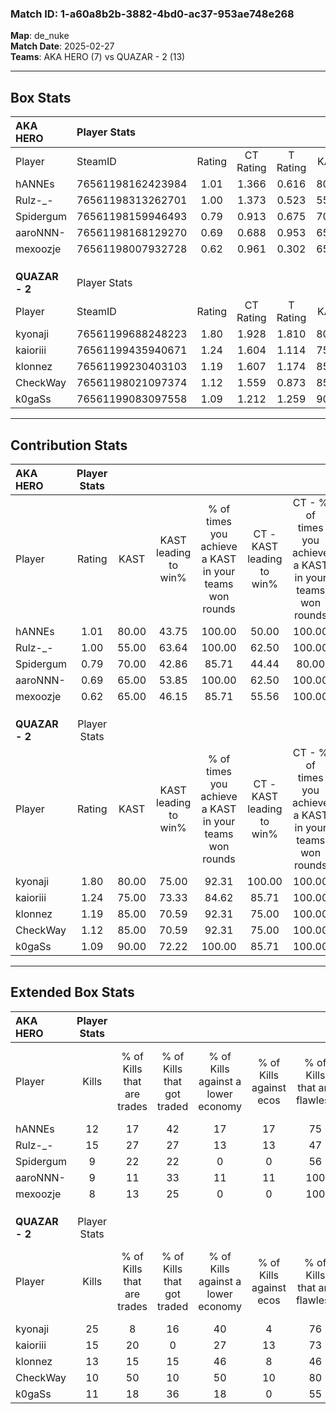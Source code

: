 ### Match ID: 1-a60a8b2b-3882-4bd0-ac37-953ae748e268  
**Map**: de_nuke  
**Match Date**: 2025-02-27  
**Teams**: AKA HERO (7) vs QUAZAR - 2 (13)  

---  

## Box Stats  

| **AKA HERO**   | Player Stats      |        |           |          |       |       |       |         |        |      |     |
| :- | :- | :-: | :-: | :-: | :-: | :-: | :-: | :-: | :-: | :-: | :-: |
| Player         | SteamID           | Rating | CT Rating | T Rating | KAST  |  ADR  | Kills | Assists | Deaths | K/D  | HS% |
| hANNEs         | 76561198162423984 |  1.01  |   1.366   |  0.616   | 80.00 | 67.8  |  12   |    6    |   15   | 0.80 | 58  |
| Rulz-_-        | 76561198313262701 |  1.00  |   1.373   |  0.523   | 55.00 | 81.2  |  15   |    1    |   14   | 1.07 | 46  |
| Spidergum      | 76561198159946493 |  0.79  |   0.913   |  0.675   | 70.00 | 63.4  |   9   |    5    |   15   | 0.60 | 44  |
| aaroNNN-       | 76561198168129270 |  0.69  |   0.688   |  0.953   | 65.00 | 56.8  |   9   |    1    |   16   | 0.56 | 44  |
| mexoozje       | 76561198007932728 |  0.62  |   0.961   |  0.302   | 65.00 | 30.9  |   8   |    2    |   14   | 0.57 | 37  |
|                |                   |        |           |          |       |       |       |         |        |      |     |
|                |                   |        |           |          |       |       |       |         |        |      |     |
|                |                   |        |           |          |       |       |       |         |        |      |     |
| **QUAZAR - 2** | Player Stats      |        |           |          |       |       |       |         |        |      |     |
| Player         | SteamID           | Rating | CT Rating | T Rating | KAST  |  ADR  | Kills | Assists | Deaths | K/D  | HS% |
| kyonaji        | 76561199688248223 |  1.80  |   1.928   |  1.810   | 80.00 | 112.9 |  25   |    2    |   11   | 2.27 | 68  |
| kaioriii       | 76561199435940671 |  1.24  |   1.604   |  1.114   | 75.00 | 73.3  |  15   |    3    |   10   | 1.50 | 46  |
| klonnez        | 76561199230403103 |  1.19  |   1.607   |  1.174   | 85.00 | 77.6  |  13   |    3    |   12   | 1.08 | 76  |
| CheckWay       | 76561198021097374 |  1.12  |   1.559   |  0.873   | 85.00 | 61.0  |  10   |    5    |   8    | 1.25 | 50  |
| k0gaSs         | 76561199083097558 |  1.09  |   1.212   |  1.259   | 90.00 | 59.7  |  11   |    5    |   12   | 0.92 | 54  |
---  

## Contribution Stats  

| **AKA HERO**   | Player Stats |       |                      |                                                        |                           |                                                             |                          |                                                            |
| :- | :-: | :-: | :-: | :-: | :-: | :-: | :-: | :-: |
| Player         |    Rating    | KAST  | KAST leading to win% | % of times you achieve a KAST in your teams won rounds | CT - KAST leading to win% | CT - % of times you achieve a KAST in your teams won rounds | T - KAST leading to win% | T - % of times you achieve a KAST in your teams won rounds |
| hANNEs         |     1.01     | 80.00 |        43.75         |                         100.00                         |           50.00           |                           100.00                            |          33.33           |                           100.00                           |
| Rulz-_-        |     1.00     | 55.00 |        63.64         |                         100.00                         |           62.50           |                           100.00                            |          66.67           |                           100.00                           |
| Spidergum      |     0.79     | 70.00 |        42.86         |                         85.71                          |           44.44           |                            80.00                            |          40.00           |                           100.00                           |
| aaroNNN-       |     0.69     | 65.00 |        53.85         |                         100.00                         |           62.50           |                           100.00                            |          40.00           |                           100.00                           |
| mexoozje       |     0.62     | 65.00 |        46.15         |                         85.71                          |           55.56           |                           100.00                            |          25.00           |                           50.00                            |
|                |              |       |                      |                                                        |                           |                                                             |                          |                                                            |
|                |              |       |                      |                                                        |                           |                                                             |                          |                                                            |
|                |              |       |                      |                                                        |                           |                                                             |                          |                                                            |
| **QUAZAR - 2** | Player Stats |       |                      |                                                        |                           |                                                             |                          |                                                            |
| Player         |    Rating    | KAST  | KAST leading to win% | % of times you achieve a KAST in your teams won rounds | CT - KAST leading to win% | CT - % of times you achieve a KAST in your teams won rounds | T - KAST leading to win% | T - % of times you achieve a KAST in your teams won rounds |
| kyonaji        |     1.80     | 80.00 |        75.00         |                         92.31                          |          100.00           |                           100.00                            |          60.00           |                           85.71                            |
| kaioriii       |     1.24     | 75.00 |        73.33         |                         84.62                          |           85.71           |                           100.00                            |          62.50           |                           71.43                            |
| klonnez        |     1.19     | 85.00 |        70.59         |                         92.31                          |           75.00           |                           100.00                            |          66.67           |                           85.71                            |
| CheckWay       |     1.12     | 85.00 |        70.59         |                         92.31                          |           75.00           |                           100.00                            |          66.67           |                           85.71                            |
| k0gaSs         |     1.09     | 90.00 |        72.22         |                         100.00                         |           85.71           |                           100.00                            |          63.64           |                           100.00                           |
---  

## Extended Box Stats  

| **AKA HERO**   | Player Stats |                            |                            |                                    |                         |                              |                                 |        |                             |                                     |                          |                               |                            |
| :- | :-: | :-: | :-: | :-: | :-: | :-: | :-: | :-: | :-: | :-: | :-: | :-: | :-: |
| Player         |    Kills     | % of Kills that are trades | % of Kills that got traded | % of Kills against a lower economy | % of Kills against ecos | % of Kills that are flawless | % of Kills that are close duels | Deaths | % of Deaths that get traded | % of Deaths against a lower economy | % of Deaths against ecos | % of Deaths that are flawless | % of Deaths that are close |
| hANNEs         |      12      |             17             |             42             |                 17                 |           17            |              75              |                0                |   15   |             13              |                  7                  |            7             |              60               |             13             |
| Rulz-_-        |      15      |             27             |             27             |                 13                 |           13            |              47              |                0                |   14   |             14              |                  7                  |            0             |              71               |             14             |
| Spidergum      |      9       |             22             |             22             |                 0                  |            0            |              56              |                0                |   15   |              7              |                 13                  |            7             |              40               |             0              |
| aaroNNN-       |      9       |             11             |             33             |                 11                 |           11            |             100              |                0                |   16   |             19              |                 13                  |            0             |              81               |             6              |
| mexoozje       |      8       |             13             |             25             |                 0                  |            0            |             100              |                0                |   14   |             21              |                  0                  |            0             |              93               |             7              |
|                |              |                            |                            |                                    |                         |                              |                                 |        |                             |                                     |                          |                               |                            |
|                |              |                            |                            |                                    |                         |                              |                                 |        |                             |                                     |                          |                               |                            |
|                |              |                            |                            |                                    |                         |                              |                                 |        |                             |                                     |                          |                               |                            |
| **QUAZAR - 2** | Player Stats |                            |                            |                                    |                         |                              |                                 |        |                             |                                     |                          |                               |                            |
| Player         |    Kills     | % of Kills that are trades | % of Kills that got traded | % of Kills against a lower economy | % of Kills against ecos | % of Kills that are flawless | % of Kills that are close duels | Deaths | % of Deaths that get traded | % of Deaths against a lower economy | % of Deaths against ecos | % of Deaths that are flawless | % of Deaths that are close |
| kyonaji        |      25      |             8              |             16             |                 40                 |            4            |              76              |               16                |   11   |             18              |                 18                  |            0             |              64               |             0              |
| kaioriii       |      15      |             20             |             0              |                 27                 |           13            |              73              |                0                |   10   |             20              |                 30                  |            0             |              110              |             0              |
| klonnez        |      13      |             15             |             15             |                 46                 |            8            |              46              |                8                |   12   |             50              |                 25                  |            0             |              58               |             0              |
| CheckWay       |      10      |             50             |             10             |                 50                 |           10            |              80              |                0                |   8    |             13              |                 25                  |            0             |              50               |             0              |
| k0gaSs         |      11      |             18             |             36             |                 18                 |            0            |              55              |                9                |   12   |             42              |                 25                  |            0             |              75               |             0              |
